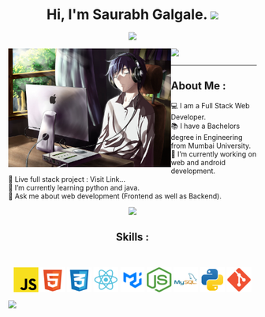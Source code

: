 <h1 align="center">
  Hi, I'm Saurabh Galgale. <img src="https://media.giphy.com/media/hvRJCLFzcasrR4ia7z/giphy.gif" width="28">
</h1>
<p align="center">
  <img src="https://readme-typing-svg.herokuapp.com?color=%2336BCF7&center=true&vCenter=true&lines=Welcome+to+my+Github+page;I+am+a+Full+Stack+Web+Developer;Enthusiastic+learner"></a>
</p>
<img src="https://user-images.githubusercontent.com/73097560/115834477-dbab4500-a447-11eb-908a-139a6edaec5c.gif">
<img align="left" src="./assets/Saurabh.jpg" alt="Image" width="330"/>
<hr>
<div aligh="right">
<h2> About Me :</h2>

💻 I am a Full Stack Web Developer.<br>
📚 I have a Bachelors degree in Engineering from Mumbai University.<br>
🔭 I’m currently working on web and android development.<br>
🌟 Live full stack project : Visit Link...<br>
🌱 I’m currently learning python and java.<br>
💬 Ask me about web development (Frontend as well as Backend).<br>
</div>
<div align="center">
<img src="https://user-images.githubusercontent.com/73097560/115834477-dbab4500-a447-11eb-908a-139a6edaec5c.gif">
<h2> Skills :</h2>
<br>
<p align="center">
   <img src="./assets/js2.svg" width="50" height="50" alt="js" />
   <img src="./assets/html5.svg" width="50" height="50" alt="html" />
   <img src="./assets/css2.svg" width="50" height="50" alt="css" />
   <img src="./assets/react2.svg" width="50" height="50" alt="react" />
   <img src="./assets/mui.png" width="50" height="50" alt="mui" />
   <img src="./assets/node.png" width="50" height="50" alt="node" />
   <img src="./assets/mysql.svg" width="50" height="50" alt="mysql" />
   <img src="./assets/python.svg" width="50" height="50" alt="python" />
   <img src="./assets/git.png" width="50" height="50" alt="git" />
</p>
</div>
<img src="https://user-images.githubusercontent.com/73097560/115834477-dbab4500-a447-11eb-908a-139a6edaec5c.gif">


